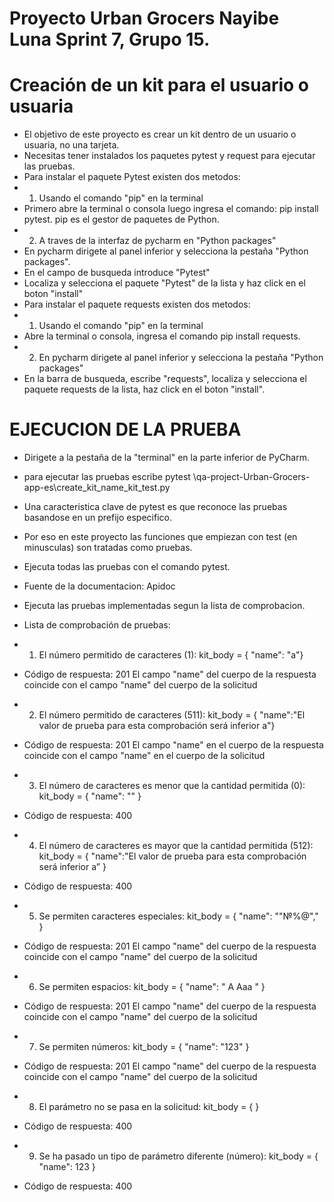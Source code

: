 # Proyecto Urban Grocers Nayibe Luna Sprint 7, Grupo 15.

# Creación de un kit para el usuario o usuaria
- El objetivo de este proyecto es crear un kit dentro de un usuario o usuaria, no una tarjeta.
- Necesitas tener instalados los paquetes pytest y request para ejecutar las pruebas.
- Para instalar el paquete Pytest existen dos metodos:
- 1) Usando el comando "pip" en la terminal
- Primero abre la terminal o consola luego ingresa el comando: pip install pytest. pip es el gestor de paquetes de Python.
- 2) A traves de la interfaz de pycharm en "Python packages"
- En pycharm dirigete al panel inferior y selecciona la pestaña "Python packages". 
- En el campo de busqueda introduce "Pytest"
- Localiza y selecciona el paquete "Pytest" de la lista y haz click en el boton "install"
- Para instalar el paquete requests existen dos metodos:
- 1) Usando el comando "pip" en la terminal
- Abre la terminal o consola, ingresa el comando pip install requests.
- 2) En pycharm dirigete al panel inferior y selecciona la pestaña "Python packages"
- En la barra de busqueda, escribe "requests", localiza y selecciona el paquete requests de la lista, haz click en el boton "install".
# EJECUCION DE LA PRUEBA
- Dirigete a la pestaña de la "terminal" en la parte inferior de PyCharm.
- para ejecutar las pruebas escribe pytest \qa-project-Urban-Grocers-app-es\create_kit_name_kit_test.py 

- Una caracteristica clave de pytest es que reconoce las pruebas basandose en un prefijo especifico.
- Por eso en este proyecto las funciones que empiezan con test (en minusculas) son tratadas como pruebas.
- Ejecuta todas las pruebas con el comando pytest.
- Fuente de la documentacion: Apidoc
- Ejecuta las pruebas implementadas segun la lista de comprobacion.
- Lista de comprobación de pruebas:
- 1. El número permitido de caracteres (1): kit_body = { "name": "a"}	
-    Código de respuesta: 201 El campo "name" del cuerpo de la respuesta coincide con el campo "name" del cuerpo de la solicitud
- 2. El número permitido de caracteres (511): kit_body = { "name":"El valor de prueba para esta comprobación será inferior a"}
-    Código de respuesta: 201 El campo "name" en el cuerpo de la respuesta coincide con el campo "name" en el cuerpo de la solicitud
- 3. El número de caracteres es menor que la cantidad permitida (0): kit_body = { "name": "" }
-    Código de respuesta: 400
- 4. El número de caracteres es mayor que la cantidad permitida (512): kit_body = { "name":"El valor de prueba para esta comprobación será inferior a” }
-    Código de respuesta: 400
- 5. Se permiten caracteres especiales: kit_body = { "name": ""№%@"," }
-    Código de respuesta: 201 El campo "name" del cuerpo de la respuesta coincide con el campo "name" del cuerpo de la solicitud
- 6. Se permiten espacios: kit_body = { "name": " A Aaa " }
-    Código de respuesta: 201 El campo "name" del cuerpo de la respuesta coincide con el campo "name" del cuerpo de la solicitud
- 7. Se permiten números: kit_body = { "name": "123" }
-    Código de respuesta: 201 El campo "name" del cuerpo de la respuesta coincide con el campo "name" del cuerpo de la solicitud
- 8. El parámetro no se pasa en la solicitud: kit_body = { }
-    Código de respuesta: 400
- 9. Se ha pasado un tipo de parámetro diferente (número): kit_body = { "name": 123 }
-    Código de respuesta: 400